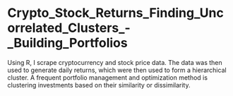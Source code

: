 # Crypto_Stock_Returns_Finding_Uncorrelated_Clusters_-_Building_Portfolios
Using R, I scrape cryptocurrency and stock price data. The data was then used to generate daily returns, which were then used to form a hierarchical cluster. A frequent portfolio management and optimization method is clustering investments based on their similarity or dissimilarity.
